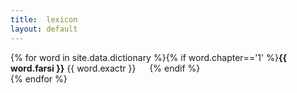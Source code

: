 ```yaml
--- 
title:	lexicon
layout: default
---
```


{% for word in site.data.dictionary %}{% if word.chapter=='1' %}<strong>{{ word.farsi }}</strong> {{ word.exactr }} &emsp; {% endif %}<br>{% endfor %}

